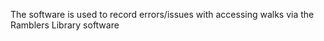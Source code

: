 The software is used to record errors/issues with accessing walks via the Ramblers Library software
